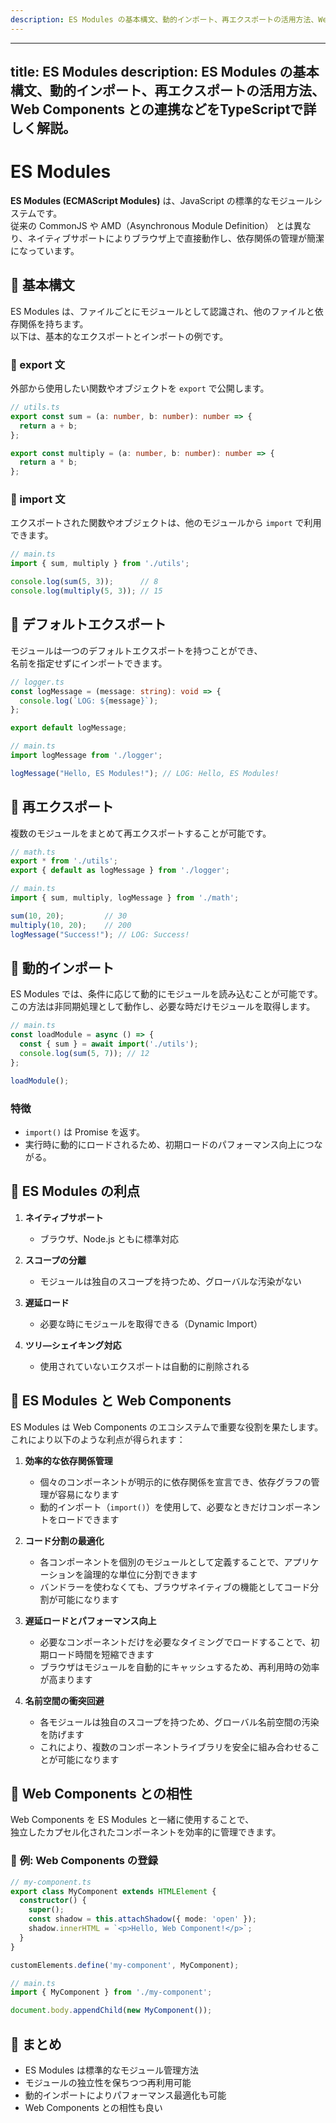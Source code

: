 ```yaml
---
description: ES Modules の基本構文、動的インポート、再エクスポートの活用方法、Web Components との連携などをTypeScriptで詳しく解説。
---
```

---
title: ES Modules
description: ES Modules の基本構文、動的インポート、再エクスポートの活用方法、Web Components との連携などをTypeScriptで詳しく解説。
---
# ES Modules

**ES Modules (ECMAScript Modules)** は、JavaScript の標準的なモジュールシステムです。  
従来の CommonJS や AMD（Asynchronous Module Definition） とは異なり、ネイティブサポートによりブラウザ上で直接動作し、依存関係の管理が簡潔になっています。


## 🔹 基本構文
ES Modules は、ファイルごとにモジュールとして認識され、他のファイルと依存関係を持ちます。  
以下は、基本的なエクスポートとインポートの例です。


### 📌 export 文
外部から使用したい関数やオブジェクトを `export` で公開します。

```ts
// utils.ts
export const sum = (a: number, b: number): number => {
  return a + b;
};

export const multiply = (a: number, b: number): number => {
  return a * b;
};
```

### 📌 import 文
エクスポートされた関数やオブジェクトは、他のモジュールから `import` で利用できます。

```ts
// main.ts
import { sum, multiply } from './utils';

console.log(sum(5, 3));      // 8
console.log(multiply(5, 3)); // 15
```

## 🔹 デフォルトエクスポート
モジュールは一つのデフォルトエクスポートを持つことができ、  
名前を指定せずにインポートできます。

```ts
// logger.ts
const logMessage = (message: string): void => {
  console.log(`LOG: ${message}`);
};

export default logMessage;
```

```ts
// main.ts
import logMessage from './logger';

logMessage("Hello, ES Modules!"); // LOG: Hello, ES Modules!
```


## 🔹 再エクスポート
複数のモジュールをまとめて再エクスポートすることが可能です。

```ts
// math.ts
export * from './utils';
export { default as logMessage } from './logger';
```

```ts
// main.ts
import { sum, multiply, logMessage } from './math';

sum(10, 20);         // 30
multiply(10, 20);    // 200
logMessage("Success!"); // LOG: Success!
```


## 🔹 動的インポート
ES Modules では、条件に応じて動的にモジュールを読み込むことが可能です。  
この方法は非同期処理として動作し、必要な時だけモジュールを取得します。

```ts
// main.ts
const loadModule = async () => {
  const { sum } = await import('./utils');
  console.log(sum(5, 7)); // 12
};

loadModule();
```

### 特徴
- `import()` は Promise を返す。
- 実行時に動的にロードされるため、初期ロードのパフォーマンス向上につながる。


## 🔹 ES Modules の利点
1. **ネイティブサポート**  
   - ブラウザ、Node.js ともに標準対応

2. **スコープの分離**  
   - モジュールは独自のスコープを持つため、グローバルな汚染がない

3. **遅延ロード**  
   - 必要な時にモジュールを取得できる（Dynamic Import）

4. **ツリ―シェイキング対応**  
   - 使用されていないエクスポートは自動的に削除される


## 🔹 ES Modules と Web Components

ES Modules は Web Components のエコシステムで重要な役割を果たします。これにより以下のような利点が得られます：

1. **効率的な依存関係管理**
   - 個々のコンポーネントが明示的に依存関係を宣言でき、依存グラフの管理が容易になります
   - 動的インポート（`import()`）を使用して、必要なときだけコンポーネントをロードできます

2. **コード分割の最適化**
   - 各コンポーネントを個別のモジュールとして定義することで、アプリケーションを論理的な単位に分割できます
   - バンドラーを使わなくても、ブラウザネイティブの機能としてコード分割が可能になります

3. **遅延ロードとパフォーマンス向上**
   - 必要なコンポーネントだけを必要なタイミングでロードすることで、初期ロード時間を短縮できます
   - ブラウザはモジュールを自動的にキャッシュするため、再利用時の効率が高まります

4. **名前空間の衝突回避**
   - 各モジュールは独自のスコープを持つため、グローバル名前空間の汚染を防げます
   - これにより、複数のコンポーネントライブラリを安全に組み合わせることが可能になります


## 🔹 Web Components との相性
Web Components を ES Modules と一緒に使用することで、  
独立したカプセル化されたコンポーネントを効率的に管理できます。

### 📌 **例: Web Components の登録**
```ts
// my-component.ts
export class MyComponent extends HTMLElement {
  constructor() {
    super();
    const shadow = this.attachShadow({ mode: 'open' });
    shadow.innerHTML = `<p>Hello, Web Component!</p>`;
  }
}

customElements.define('my-component', MyComponent);
```

```ts
// main.ts
import { MyComponent } from './my-component';

document.body.appendChild(new MyComponent());
```


## 🔹 まとめ
- ES Modules は標準的なモジュール管理方法
- モジュールの独立性を保ちつつ再利用可能
- 動的インポートによりパフォーマンス最適化も可能
- Web Components との相性も良い

